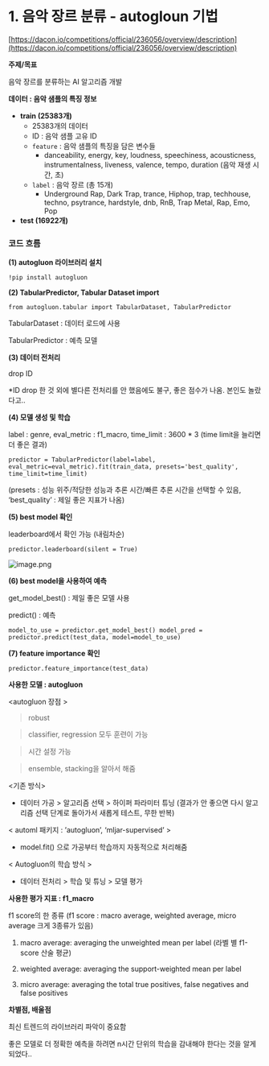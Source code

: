 # 1. 음악 장르 분류 - autogloun 기법

[https://dacon.io/competitions/official/236056/overview/description](https://dacon.io/competitions/official/236056/overview/description)

**주제/목표**

음악 장르를 분류하는 AI 알고리즘 개발

**데이터 : 음악 샘플의 특징 정보**

- **train (25383개)**
    - 25383개의 데이터
    - ID : 음악 샘플 고유 ID
    - `feature` : 음악 샘플의 특징을 담은 변수들
        - danceability, energy, key, loudness, speechiness, acousticness, instrumentalness, liveness, valence, tempo, duration (음악 재생 시간, 초)
    - `label` : 음악 장르 (총 15개)
        - Underground Rap, Dark Trap, trance, Hiphop, trap, techhouse, techno, psytrance, hardstyle, dnb, RnB, Trap Metal, Rap, Emo, Pop
- **test (16922개)**

### **코드 흐름**

**(1) autogluon 라이브러리 설치**

`!pip install autogluon`

**(2) TabularPredictor, Tabular Dataset import**

`from autogluon.tabular import TabularDataset, TabularPredictor`

TabularDataset : 데이터 로드에 사용

TabularPredictor : 예측 모델

**(3) 데이터 전처리**

drop ID

*ID drop 한 것 외에 별다른 전처리를 안 했음에도 불구, 좋은 점수가 나옴. 본인도 놀랐다고.. 

**(4) 모델 생성 및 학습**

label : genre, eval_metric : f1_macro, time_limit : 3600 * 3 (time limit을 늘리면 더 좋은 결과)

`predictor = TabularPredictor(label=label, eval_metric=eval_metric).fit(train_data, presets='best_quality', time_limit=time_limit)`

(presets : 성능 위주/적당한 성능과 추론 시간/빠른 추론 시간을 선택할 수 있음, ‘best_quality’ : 제일 좋은 지표가 나옴)

**(5) best model 확인**

leaderboard에서 확인 가능 (내림차순)

`predictor.leaderboard(silent = True)`

![image.png](image.png)

**(6) best model을 사용하여 예측**

get_model_best() : 제일 좋은 모델 사용

predict() : 예측

`model_to_use = predictor.get_model_best()
model_pred = predictor.predict(test_data, model=model_to_use)`

**(7) feature importance 확인**

`predictor.feature_importance(test_data)`

**사용한 모델 : autogluon**

<autogluon 장점 >

> robust
> 

> classifier, regression 모두 훈련이 가능
> 

> 시간 설정 가능
> 

> ensemble, stacking을 알아서 해줌
> 

<기존 방식>

- 데이터 가공 > 알고리즘 선택 > 하이퍼 파라미터 튜닝 (결과가 안 좋으면 다시 알고리즘 선택 단계로 돌아가서 새롭게 테스트, 무한 반복)

< automl 패키지 : ’autogluon’, ‘mljar-supervised’ >

- model.fit() 으로 가공부터 학습까지 자동적으로 처리해줌

< Autogluon의 학습 방식 >

- 데이터 전처리 > 학습 및 튜닝 > 모델 평가

**사용한 평가 지표 : f1_macro**

f1 score의 한 종류 (f1 score : macro average, weighted average, micro average 크게 3종류가 있음)

 

1. macro average: averaging the unweighted mean per label (라벨 별 f1-score 산술 평균)

2. weighted average: averaging the support-weighted mean per label

3. micro average: averaging the total true positives, false negatives and false positives

**차별점, 배울점**

최신 트렌드의 라이브러리 파악이 중요함

좋은 모델로 더 정확한 예측을 하려면 n시간 단위의 학습을 감내해야 한다는 것을 알게 되었다..
